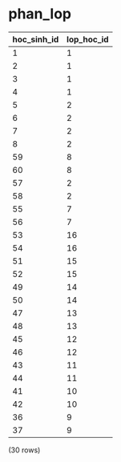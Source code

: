 phan_lop
========

| hoc_sinh_id | lop_hoc_id |
|-------------|------------|
| 1           | 1          |
| 2           | 1          |
| 3           | 1          |
| 4           | 1          |
| 5           | 2          |
| 6           | 2          |
| 7           | 2          |
| 8           | 2          |
| 59          | 8          |
| 60          | 8          |
| 57          | 2          |
| 58          | 2          |
| 55          | 7          |
| 56          | 7          |
| 53          | 16         |
| 54          | 16         |
| 51          | 15         |
| 52          | 15         |
| 49          | 14         |
| 50          | 14         |
| 47          | 13         |
| 48          | 13         |
| 45          | 12         |
| 46          | 12         |
| 43          | 11         |
| 44          | 11         |
| 41          | 10         |
| 42          | 10         |
| 36          | 9          |
| 37          | 9          |
(30 rows)

